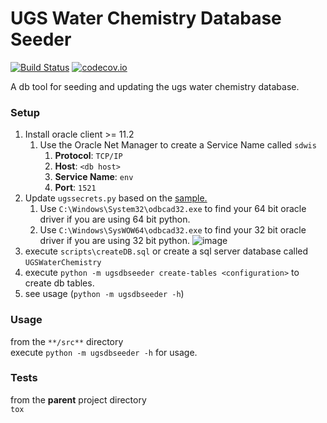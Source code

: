 UGS Water Chemistry Database Seeder
===================================

[![Build Status](https://travis-ci.org/agrc/ugs-db.svg?branch=version2)](https://travis-ci.org/agrc/ugs-db) [![codecov.io](http://codecov.io/github/agrc/ugs-db/coverage.svg?branch=version2)](http://codecov.io/github/agrc/ugs-db?branch=master)

A db tool for seeding and updating the ugs water chemistry database.

### Setup
1. Install oracle client >= 11.2
    1. Use the Oracle Net Manager to create a Service Name called `sdwis`
        1. **Protocol**: `TCP/IP`
        1. **Host**: `<db host>`
        1. **Service Name**: `env`
        1. **Port**: `1521`
1. Update `ugssecrets.py` based on the [sample.](/src/dbseeder/ugssecrets_sample.py)
    1. Use `C:\Windows\System32\odbcad32.exe` to find your 64 bit oracle driver if you are using 64 bit python.
    1. Use `C:\Windows\SysWOW64\odbcad32.exe` to find your 32 bit oracle driver if you are using 32 bit python.
![image](https://cloud.githubusercontent.com/assets/325813/11985072/685e4382-a97e-11e5-9dbc-24f811ec3ce5.png)
1. execute `scripts\createDB.sql` or create a sql server database called `UGSWaterChemistry`
1. execute `python -m ugsdbseeder create-tables <configuration>` to create db tables.
1. see usage (`python -m ugsdbseeder -h`)

### Usage
from the `**/src**` directory  
execute `python -m ugsdbseeder -h` for usage.

### Tests
from the **parent** project directory  
`tox`

